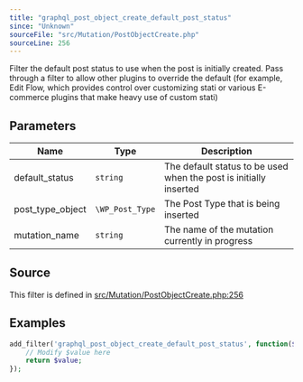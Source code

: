 ```yaml
---
title: "graphql_post_object_create_default_post_status"
since: "Unknown"
sourceFile: "src/Mutation/PostObjectCreate.php"
sourceLine: 256
---
```



Filter the default post status to use when the post is initially created. Pass through a filter to
allow other plugins to override the default (for example, Edit Flow, which provides control over
customizing stati or various E-commerce plugins that make heavy use of custom stati)

## Parameters

| Name | Type | Description |
|------|------|-------------|
| default_status | `string` | The default status to be used when the post is initially inserted |
| post_type_object | `\WP_Post_Type` | The Post Type that is being inserted |
| mutation_name | `string` | The name of the mutation currently in progress |




## Source

This filter is defined in [src/Mutation/PostObjectCreate.php:256](https://github.com/wp-graphql/wp-graphql/blob/develop/src/Mutation/PostObjectCreate.php#L256)


## Examples

```php
add_filter('graphql_post_object_create_default_post_status', function($value, $default_status, $post_type_object, $mutation_name) {
    // Modify $value here
    return $value;
});
```